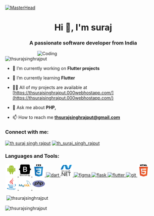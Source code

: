 [![MasterHead](https://blogger.googleusercontent.com/img/b/R29vZ2xl/AVvXsEgtVZecmIbE6SnmeXxBol0t2uVMbecLLb4FhdCiA1VcSgWWhQ12U5YU9iyQtQ9D7T3L8eoHY3-4xlVKV7YcysyDTSDNGuiLFvfF5ZSY-8j1kc5RSerFEXd4UtGAqHrM7kw4QvFfBnfLW_7vaY4eGpHsxajJgsbtr1iXsZpl-qWqQHZdMRsredar2sWOU1M/s1600/149367001-9473ca16-c69a-4d88-962f-64525957230b.gif)](https://suraj.io)
<h1 align="center">Hi 👋, I'm suraj</h1>
<h3 align="center">A passionate software developer from India</h3>
<img align="right" alt="Coding" width="400" src="https://blogger.googleusercontent.com/img/b/R29vZ2xl/AVvXsEj0b0LvdNF4VEzRPiX-g0YTU29bYXuLnjXvEJynYW54u3vQdEYV5hUjFob1kIQZ_-O_DbZTDwDdonrkftLNyOZBUqHYgbYn7eyz4ERZOnD9Qg1yfhlPiy6Iisb9t-VwpcVrTiYa-_WoRpnspB6lUz_lnoLawbgCFCh0VzviCYr26oYNCSvVsJojLhx-Di8/s320/68747470733a2f2f6d69726f2e6d656469756d2e636f6d2f6d61782f313336302f302a37513379765349765f7430696f4a2d5a2e676966.gif"/>

<p align="left"> <img src="https://komarev.com/ghpvc/?username=thsurajsinghrajput&label=Profile%20views&color=0e75b6&style=flat" alt="thsurajsinghrajput" /> </p>

- 🔭 I’m currently working on **Flutter projects**

- 🌱 I’m currently learning **Flutter**

- 👨‍💻 All of my projects are available at [https://thsurajsinghrajput.000webhostapp.com/](https://thsurajsinghrajput.000webhostapp.com/)

- 💬 Ask me about **PHP,**

- 📫 How to reach me **thsurajsinghrajput@gmail.com**

<h3 align="left">Connect with me:</h3>
<p align="left">
<a href="https://linkedin.com/in/th suraj singh rajput" target="blank"><img align="center" src="https://raw.githubusercontent.com/rahuldkjain/github-profile-readme-generator/master/src/images/icons/Social/linked-in-alt.svg" alt="th suraj singh rajput" height="30" width="40" /></a>
<a href="https://instagram.com/th_suraj_singh_rajput" target="blank"><img align="center" src="https://raw.githubusercontent.com/rahuldkjain/github-profile-readme-generator/master/src/images/icons/Social/instagram.svg" alt="th_suraj_singh_rajput" height="30" width="40" /></a>
</p>

<h3 align="left">Languages and Tools:</h3>
<p align="left"> <a href="https://developer.android.com" target="_blank" rel="noreferrer"> <img src="https://raw.githubusercontent.com/devicons/devicon/master/icons/android/android-original-wordmark.svg" alt="android" width="40" height="40"/> </a> <a href="https://getbootstrap.com" target="_blank" rel="noreferrer"> <img src="https://raw.githubusercontent.com/devicons/devicon/master/icons/bootstrap/bootstrap-plain-wordmark.svg" alt="bootstrap" width="40" height="40"/> </a> <a href="https://www.w3schools.com/css/" target="_blank" rel="noreferrer"> <img src="https://raw.githubusercontent.com/devicons/devicon/master/icons/css3/css3-original-wordmark.svg" alt="css3" width="40" height="40"/> </a> <a href="https://dart.dev" target="_blank" rel="noreferrer"> <img src="https://www.vectorlogo.zone/logos/dartlang/dartlang-icon.svg" alt="dart" width="40" height="40"/> </a> <a href="https://dotnet.microsoft.com/" target="_blank" rel="noreferrer"> <img src="https://raw.githubusercontent.com/devicons/devicon/master/icons/dot-net/dot-net-original-wordmark.svg" alt="dotnet" width="40" height="40"/> </a> <a href="https://www.figma.com/" target="_blank" rel="noreferrer"> <img src="https://www.vectorlogo.zone/logos/figma/figma-icon.svg" alt="figma" width="40" height="40"/> </a> <a href="https://flask.palletsprojects.com/" target="_blank" rel="noreferrer"> <img src="https://www.vectorlogo.zone/logos/pocoo_flask/pocoo_flask-icon.svg" alt="flask" width="40" height="40"/> </a> <a href="https://flutter.dev" target="_blank" rel="noreferrer"> <img src="https://www.vectorlogo.zone/logos/flutterio/flutterio-icon.svg" alt="flutter" width="40" height="40"/> </a> <a href="https://git-scm.com/" target="_blank" rel="noreferrer"> <img src="https://www.vectorlogo.zone/logos/git-scm/git-scm-icon.svg" alt="git" width="40" height="40"/> </a> <a href="https://www.w3.org/html/" target="_blank" rel="noreferrer"> <img src="https://raw.githubusercontent.com/devicons/devicon/master/icons/html5/html5-original-wordmark.svg" alt="html5" width="40" height="40"/> </a> <a href="https://www.java.com" target="_blank" rel="noreferrer"> <img src="https://raw.githubusercontent.com/devicons/devicon/master/icons/java/java-original.svg" alt="java" width="40" height="40"/> </a> <a href="https://www.mysql.com/" target="_blank" rel="noreferrer"> <img src="https://raw.githubusercontent.com/devicons/devicon/master/icons/mysql/mysql-original-wordmark.svg" alt="mysql" width="40" height="40"/> </a> <a href="https://www.php.net" target="_blank" rel="noreferrer"> <img src="https://raw.githubusercontent.com/devicons/devicon/master/icons/php/php-original.svg" alt="php" width="40" height="40"/> </a> </p>

<p>&nbsp;<img align="center" src="https://github-readme-stats.vercel.app/api?username=thsurajsinghrajput&show_icons=true&locale=en" alt="thsurajsinghrajput" /></p>

<p><img align="center" src="https://github-readme-streak-stats.herokuapp.com/?user=thsurajsinghrajput&" alt="thsurajsinghrajput" /></p>
